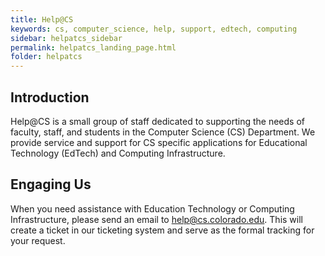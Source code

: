 ```yaml
---
title: Help@CS
keywords: cs, computer_science, help, support, edtech, computing
sidebar: helpatcs_sidebar
permalink: helpatcs_landing_page.html
folder: helpatcs
---
```


## Introduction

Help@CS is a small group of staff dedicated to supporting the needs of faculty, staff, and students in the Computer Science (CS) Department. We provide service and support for CS specific applications for Educational Technology (EdTech) and Computing Infrastructure.

## Engaging Us

When you need assistance with Education Technology or Computing Infrastructure, please send an email to [help@cs.colorado.edu](mailto:help@cs.colorado.edu). This will create a ticket in our ticketing system and serve as the formal tracking for your request. 
